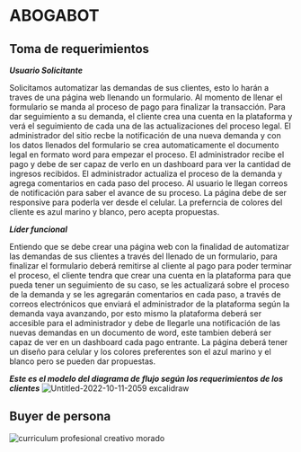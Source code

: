 # ABOGABOT
## Toma de requerimientos
***Usuario Solicitante***

Solicitamos automatizar las demandas de sus clientes, esto lo harán a traves de una página web llenando un formulario. Al momento de llenar el formulario se manda al proceso de pago para finalizar la transacción. Para dar seguimiento a su demanda, el cliente crea una cuenta en la plataforma y verá el seguimiento de cada una de las actualizaciones del proceso legal. El administrador del sitio recbe la notificación de una nueva demanda y con los datos llenados del formulario se crea automaticamente el documento legal en formato word para empezar el proceso. El administrador recibe el pago y debe de ser capaz de verlo en un dashboard para ver la cantidad de ingresos recibidos. El administrador actualiza el proceso de la demanda y agrega comentarios en cada paso del proceso. Al usuario le llegan correos de notificación para saber el avance de su proceso. La página debe de ser responsive para poderla ver desde el celular. La preferncia de colores del cliente es azul marino y blanco, pero acepta propuestas.

***Líder funcional***

Entiendo que se debe crear una página web con la finalidad de automatizar las demandas de sus clientes a través del llenado de un formulario, para finalizar el formulario deberá remitirse al cliente al pago para poder terminar el proceso, el cliente tendra que crear una cuenta en la plataforma para que pueda tener un seguimiento de su caso, se les actualizará sobre el proceso de la demanda y se les agregarán comentarios en cada paso, a través de correos electrónicos que enviará el administrador de la plataforma según la demanda vaya avanzando, por esto mismo la plataforma deberá ser accesible para el administrador y debe de llegarle una notificación de las nuevas demandas en un documento de word, este tambien deberá ser capaz de ver en un dashboard cada pago entrante.
La página deberá tener un diseño para celular y los colores preferentes son el azul marino y el blanco pero se pueden dar propuestas.

***Este es el modelo del diagrama de flujo según los requerimientos de los clientes***
![Untitled-2022-10-11-2059 excalidraw](https://user-images.githubusercontent.com/114790771/195246773-f970624d-25e6-41ac-8e9b-021b8f59ad2a.png)


## Buyer de persona

![curriculum profesional creativo morado](https://user-images.githubusercontent.com/114790771/195245869-6cb750a6-2b48-40f1-bd87-fe2bb2628718.png)
